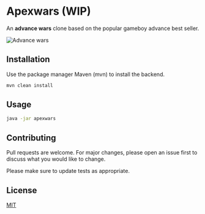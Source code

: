 # Apexwars (WIP)

An __advance wars__ clone based on the popular gameboy advance best seller.

![Advance wars](https://www.pcgamesn.com/wp-content/uploads/2020/02/advance-wars-2-900x506.jpg)



## Installation

Use the package manager Maven (mvn) to install the backend.

```bash
mvn clean install
```

## Usage

```bash
java -jar apexwars
```

## Contributing
Pull requests are welcome. For major changes, please open an issue first to discuss what you would like to change.

Please make sure to update tests as appropriate.

## License
[MIT](https://choosealicense.com/licenses/mit/)